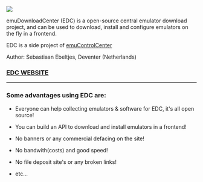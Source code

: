 ![](https://raw.githubusercontent.com/wiki/PhoenixInteractiveNL/edc-masterhook/images/edc_banner.png)

emuDownloadCenter (EDC) is a open-source central emulator download project, and can be used to download, install and configure emulators on the fly in a frontend.

EDC is a side project of [emuControlCenter](https://github.com/PhoenixInteractiveNL/emuControlCenter/wiki/)

Author: Sebastiaan Ebeltjes, Deventer (Netherlands)

### [**EDC WEBSITE**](https://github.com/PhoenixInteractiveNL/emuDownloadCenter/wiki)
***
### Some advantages using EDC are:
- Everyone can help collecting emulators & software for EDC, it's all open source!

- You can build an API to download and install emulators in a frontend!

- No banners or any commercial defacing on the site!

- No bandwith(costs) and good speed!

- No file deposit site's or any broken links!

- etc...
